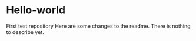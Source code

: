 # Hello-world
First test repository
Here are some changes to the readme.  There is nothing to describe yet.
